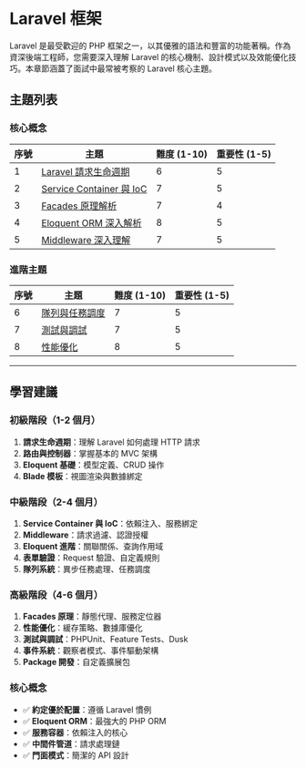 # Laravel 框架

Laravel 是最受歡迎的 PHP 框架之一，以其優雅的語法和豐富的功能著稱。作為資深後端工程師，您需要深入理解 Laravel 的核心機制、設計模式以及效能優化技巧。本章節涵蓋了面試中最常被考察的 Laravel 核心主題。

## 主題列表

### 核心概念

| 序號 | 主題 | 難度 (1-10) | 重要性 (1-5) |
|------|------|-------------|-------------|
| 1 | [Laravel 請求生命週期](./request_lifecycle.md) | 6 | 5 |
| 2 | [Service Container 與 IoC](./service_container_and_ioc.md) | 7 | 5 |
| 3 | [Facades 原理解析](./facades_explained.md) | 7 | 4 |
| 4 | [Eloquent ORM 深入解析](./eloquent_orm_deep_dive.md) | 8 | 5 |
| 5 | [Middleware 深入理解](./middleware_in_depth.md) | 7 | 5 |

### 進階主題

| 序號 | 主題 | 難度 (1-10) | 重要性 (1-5) |
|------|------|-------------|-------------|
| 6 | [隊列與任務調度](./queue_and_task_scheduling.md) | 7 | 5 |
| 7 | [測試與調試](./testing_and_debugging.md) | 7 | 5 |
| 8 | [性能優化](./performance_optimization.md) | 8 | 5 |

---

## 學習建議

### 初級階段（1-2 個月）
1. **請求生命週期**：理解 Laravel 如何處理 HTTP 請求
2. **路由與控制器**：掌握基本的 MVC 架構
3. **Eloquent 基礎**：模型定義、CRUD 操作
4. **Blade 模板**：視圖渲染與數據綁定

### 中級階段（2-4 個月）
1. **Service Container 與 IoC**：依賴注入、服務綁定
2. **Middleware**：請求過濾、認證授權
3. **Eloquent 進階**：關聯關係、查詢作用域
4. **表單驗證**：Request 驗證、自定義規則
5. **隊列系統**：異步任務處理、任務調度

### 高級階段（4-6 個月）
1. **Facades 原理**：靜態代理、服務定位器
2. **性能優化**：緩存策略、數據庫優化
3. **測試與調試**：PHPUnit、Feature Tests、Dusk
4. **事件系統**：觀察者模式、事件驅動架構
5. **Package 開發**：自定義擴展包

### 核心概念
- ✅ **約定優於配置**：遵循 Laravel 慣例
- ✅ **Eloquent ORM**：最強大的 PHP ORM
- ✅ **服務容器**：依賴注入的核心
- ✅ **中間件管道**：請求處理鏈
- ✅ **門面模式**：簡潔的 API 設計
